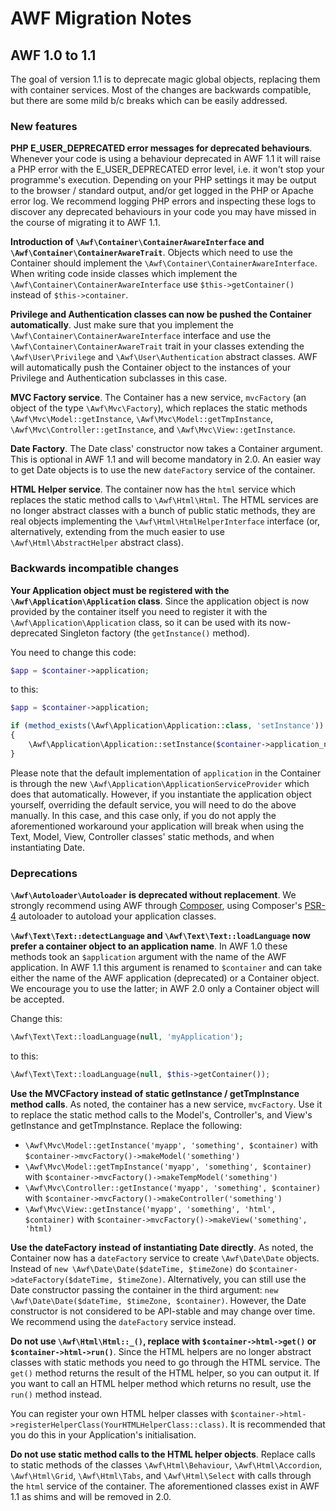 # AWF Migration Notes

## AWF 1.0 to 1.1

The goal of version 1.1 is to deprecate magic global objects, replacing them with container services. Most of the changes are backwards compatible, but there are some mild b/c breaks which can be easily addressed.

### New features

**PHP E_USER_DEPRECATED error messages for deprecated behaviours**. Whenever your code is using a behaviour deprecated in AWF 1.1 it will raise a PHP error with the E_USER_DEPRECATED error level, i.e. it won't stop your programme's execution. Depending on your PHP settings it may be output to the browser / standard output, and/or get logged in the PHP or Apache error log. We recommend logging PHP errors and inspecting these logs to discover any deprecated behaviours in your code you may have missed in the course of migrating it to AWF 1.1.  

**Introduction of `\Awf\Container\ContainerAwareInterface` and `\Awf\Container\ContainerAwareTrait`**. Objects which need to use the Container should implement the `\Awf\Container\ContainerAwareInterface`. When writing code inside classes which implement the `\Awf\Container\ContainerAwareInterface` use `$this->getContainer()` instead of `$this->container`.

**Privilege and Authentication classes can now be pushed the Container automatically**. Just make sure that you implement the `\Awf\Container\ContainerAwareInterface` interface and use the `\Awf\Container\ContainerAwareTrait` trait in your classes extending the `\Awf\User\Privilege` and `\Awf\User\Authentication` abstract classes. AWF will automatically push the Container object to the instances of your Privilege and Authentication subclasses in this case.

**MVC Factory service**. The Container has a new service, `mvcFactory` (an object of the type `\Awf\Mvc\Factory`), which replaces the static methods `\Awf\Mvc\Model::getInstance`, `\Awf\Mvc\Model::getTmpInstance`, `\Awf\Mvc\Controller::getInstance`, and `\Awf\Mvc\View::getInstance`.

**Date Factory**. The Date class' constructor now takes a Container argument. This is optional in AWF 1.1 and will become mandatory in 2.0. An easier way to get Date objects is to use the new `dateFactory` service of the container.

**HTML Helper service**. The container now has the `html` service which replaces the static method calls to `\Awf\Html\Html`. The HTML services are no longer abstract classes with a bunch of public static methods, they are real objects implementing the `\Awf\Html\HtmlHelperInterface` interface (or, alternatively, extending from the much easier to use `\Awf\Html\AbstractHelper` abstract class).

### Backwards incompatible changes

**Your Application object must be registered with the `\Awf\Application\Application` class**. Since the application object is now provided by the container itself you need to register it with the `\Awf\Application\Application` class, so it can be used with its now-deprecated Singleton factory (the `getInstance()` method).

You need to change this code:
```php
$app = $container->application;
```
to this:
```php
$app = $container->application;

if (method_exists(\Awf\Application\Application::class, 'setInstance'))
{
    \Awf\Application\Application::setInstance($container->application_name, $app);
}
```

Please note that the default implementation of `application` in the Container is through the new `\Awf\Application\ApplicationServiceProvider` which does that automatically. However, if you instantiate the application object yourself, overriding the default service, you will need to do the above manually. In this case, and this case only, if you do not apply the aforementioned workaround your application will break when using the Text, Model, View, Controller classes' static methods, and when instantiating Date.

### Deprecations

**`\Awf\Autoloader\Autoloader` is deprecated without replacement**. We strongly recommend using AWF through [Composer](https://getcomposer.org), using Composer's [PSR-4](https://www.php-fig.org/psr/psr-4/) autoloader to autoload your application classes.

**`\Awf\Text\Text::detectLanguage` and `\Awf\Text\Text::loadLanguage` now prefer a container object to an application name**. In AWF 1.0 these methods took an `$application` argument with the name of the AWF application. In AWF 1.1 this argument is renamed to `$container` and can take either the name of the AWF application (deprecated) or a Container object. We encourage you to use the latter; in AWF 2.0 only a Container object will be accepted.

Change this:
```php
\Awf\Text\Text::loadLanguage(null, 'myApplication');
```
to this:
```php
\Awf\Text\Text::loadLanguage(null, $this->getContainer());
```

**Use the MVCFactory instead of static getInstance / getTmpInstance method calls**. As noted, the container has a new service, `mvcFactory`. Use it to replace the static method calls to the Model's, Controller's, and View's getInstance and getTmpInstance. Replace the following:
* `\Awf\Mvc\Model::getInstance('myapp', 'something', $container)` with `$container->mvcFactory()->makeModel('something')`
* `\Awf\Mvc\Model::getTmpInstance('myapp', 'something', $container)` with `$container->mvcFactory()->makeTempModel('something')`
* `\Awf\Mvc\Controller::getInstance('myapp', 'something', $container)` with `$container->mvcFactory()->makeController('something')`
* `\Awf\Mvc\View::getInstance('myapp', 'something', 'html', $container)` with `$container->mvcFactory()->makeView('something', 'html)`

**Use the dateFactory instead of instantiating Date directly**. As noted, the Container now has a `dateFactory` service to create `\Awf\Date\Date` objects. Instead of `new \Awf\Date\Date($dateTime, $timeZone)` do `$container->dateFactory($dateTime, $timeZone)`. Alternatively, you can still use the Date constructor passing the container in the third argument: `new \Awf\Date\Date($dateTime, $timeZone, $container)`. However, the Date constructor is not considered to be API-stable and may change over time. We recommend using the `dateFactory` service instead.

**Do not use `\Awf\Html\Html::_()`, replace with `$container->html->get()` or `$container->html->run()`**. Since the HTML helpers are no longer abstract classes with static methods you need to go through the HTML service. The `get()` method returns the result of the HTML helper, so you can output it. If you want to call an HTML helper method which returns no result, use the `run()` method instead.

You can register your own HTML helper classes with `$container->html->registerHelperClass(YourHTMLHelperClass::class)`. It is recommended that you do this in your Application's initialisation.

**Do not use static method calls to the HTML helper objects**. Replace calls to static methods of the classes `\Awf\Html\Behaviour`, `\Awf\Html\Accordion`, `\Awf\Html\Grid`, `\Awf\Html\Tabs`, and `\Awf\Html\Select` with calls through the `html` service of the container. The aforementioned classes exist in AWF 1.1 as shims and will be removed in 2.0. 